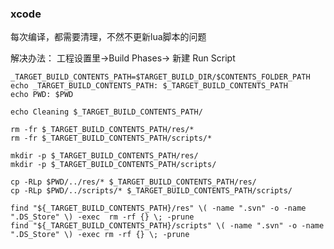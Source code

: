### xcode
每次编译，都需要清理，不然不更新lua脚本的问题

解决办法：
工程设置里->Build Phases-> 新建 Run Script
<!-- lang:Shell -->
	_TARGET_BUILD_CONTENTS_PATH=$TARGET_BUILD_DIR/$CONTENTS_FOLDER_PATH
	echo _TARGET_BUILD_CONTENTS_PATH: $_TARGET_BUILD_CONTENTS_PATH
	echo PWD: $PWD

	echo Cleaning $_TARGET_BUILD_CONTENTS_PATH/

	rm -fr $_TARGET_BUILD_CONTENTS_PATH/res/*
	rm -fr $_TARGET_BUILD_CONTENTS_PATH/scripts/*

	mkdir -p $_TARGET_BUILD_CONTENTS_PATH/res/
	mkdir -p $_TARGET_BUILD_CONTENTS_PATH/scripts/

	cp -RLp $PWD/../res/* $_TARGET_BUILD_CONTENTS_PATH/res/
	cp -RLp $PWD/../scripts/* $_TARGET_BUILD_CONTENTS_PATH/scripts/

	find "${_TARGET_BUILD_CONTENTS_PATH}/res" \( -name ".svn" -o -name ".DS_Store" \) -exec  rm -rf {} \; -prune
	find "${_TARGET_BUILD_CONTENTS_PATH}/scripts" \( -name ".svn" -o -name ".DS_Store" \) -exec rm -rf {} \; -prune
